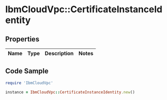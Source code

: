 # IbmCloudVpc::CertificateInstanceIdentity

## Properties

Name | Type | Description | Notes
------------ | ------------- | ------------- | -------------

## Code Sample

```ruby
require 'IbmCloudVpc'

instance = IbmCloudVpc::CertificateInstanceIdentity.new()
```


